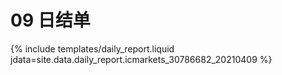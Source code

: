 # 09 日结单

{% include  templates/daily_report.liquid jdata=site.data.daily_report.icmarkets_30786682_20210409 %}